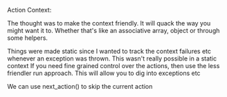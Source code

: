 Action Context:

The thought was to make the context friendly. It will quack the way you might want it to.
Whether that's like an associative array, object or through some helpers.

Things were made static since I wanted to track the context failures etc whenever an exception was thrown. This wasn't really possible in a static context
If you need fine grained control over the actions, then use the less friendler run approach. This will allow you to dig into exceptions etc

We can use next_action() to skip the current action
